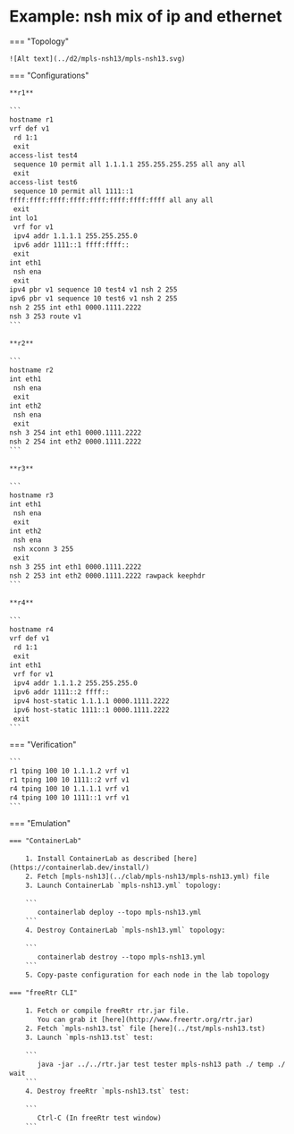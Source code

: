 # Example: nsh mix of ip and ethernet

=== "Topology"

    ![Alt text](../d2/mpls-nsh13/mpls-nsh13.svg)

=== "Configurations"

    **r1**

    ```
    hostname r1
    vrf def v1
     rd 1:1
     exit
    access-list test4
     sequence 10 permit all 1.1.1.1 255.255.255.255 all any all
     exit
    access-list test6
     sequence 10 permit all 1111::1 ffff:ffff:ffff:ffff:ffff:ffff:ffff:ffff all any all
     exit
    int lo1
     vrf for v1
     ipv4 addr 1.1.1.1 255.255.255.0
     ipv6 addr 1111::1 ffff:ffff::
     exit
    int eth1
     nsh ena
     exit
    ipv4 pbr v1 sequence 10 test4 v1 nsh 2 255
    ipv6 pbr v1 sequence 10 test6 v1 nsh 2 255
    nsh 2 255 int eth1 0000.1111.2222
    nsh 3 253 route v1
    ```

    **r2**

    ```
    hostname r2
    int eth1
     nsh ena
     exit
    int eth2
     nsh ena
     exit
    nsh 3 254 int eth1 0000.1111.2222
    nsh 2 254 int eth2 0000.1111.2222
    ```

    **r3**

    ```
    hostname r3
    int eth1
     nsh ena
     exit
    int eth2
     nsh ena
     nsh xconn 3 255
     exit
    nsh 3 255 int eth1 0000.1111.2222
    nsh 2 253 int eth2 0000.1111.2222 rawpack keephdr
    ```

    **r4**

    ```
    hostname r4
    vrf def v1
     rd 1:1
     exit
    int eth1
     vrf for v1
     ipv4 addr 1.1.1.2 255.255.255.0
     ipv6 addr 1111::2 ffff::
     ipv4 host-static 1.1.1.1 0000.1111.2222
     ipv6 host-static 1111::1 0000.1111.2222
     exit
    ```

=== "Verification"

    ```
    r1 tping 100 10 1.1.1.2 vrf v1
    r1 tping 100 10 1111::2 vrf v1
    r4 tping 100 10 1.1.1.1 vrf v1
    r4 tping 100 10 1111::1 vrf v1
    ```

=== "Emulation"

    === "ContainerLab"

        1. Install ContainerLab as described [here](https://containerlab.dev/install/)  
        2. Fetch [mpls-nsh13](../clab/mpls-nsh13/mpls-nsh13.yml) file  
        3. Launch ContainerLab `mpls-nsh13.yml` topology:  

        ```
           containerlab deploy --topo mpls-nsh13.yml  
        ```
        4. Destroy ContainerLab `mpls-nsh13.yml` topology:  

        ```
           containerlab destroy --topo mpls-nsh13.yml  
        ```
        5. Copy-paste configuration for each node in the lab topology

    === "freeRtr CLI"

        1. Fetch or compile freeRtr rtr.jar file.  
           You can grab it [here](http://www.freertr.org/rtr.jar)  
        2. Fetch `mpls-nsh13.tst` file [here](../tst/mpls-nsh13.tst)  
        3. Launch `mpls-nsh13.tst` test:  

        ```
           java -jar ../../rtr.jar test tester mpls-nsh13 path ./ temp ./ wait
        ```
        4. Destroy freeRtr `mpls-nsh13.tst` test:  

        ```
           Ctrl-C (In freeRtr test window)
        ```

